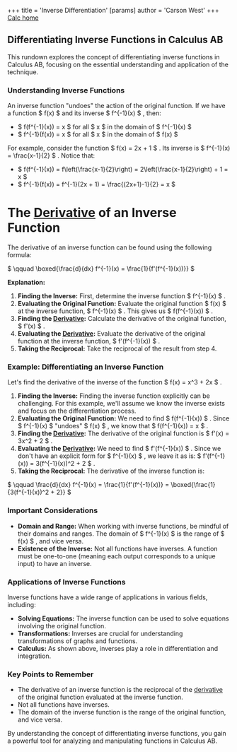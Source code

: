 +++
 title = 'Inverse Differentiation'
[params]
	author = 'Carson West'
+++
[Calc home](./../calc-home/)
## Differentiating Inverse Functions in Calculus AB

This rundown explores the concept of differentiating inverse functions in Calculus AB, focusing on the essential understanding and application of the technique. 

###  Understanding Inverse Functions 

An inverse function "undoes" the action of the original function.  If we have a function  $ f(x) $  and its inverse  $ f^{-1}(x) $ , then:

*  $ f(f^{-1}(x)) = x $  for all  $ x $  in the domain of  $ f^{-1}(x) $ 
*  $ f^{-1}(f(x)) = x $  for all  $ x $  in the domain of  $ f(x) $ 

For example, consider the function  $ f(x) = 2x + 1 $ . Its inverse is  $ f^{-1}(x) = \frac{x-1}{2} $ .  Notice that:

*  $ f(f^{-1}(x)) = f\left(\frac{x-1}{2}\right) = 2\left(\frac{x-1}{2}\right) + 1 = x $ 
*  $ f^{-1}(f(x)) = f^{-1}(2x + 1) = \frac{(2x+1)-1}{2} = x $ 

# The [Derivative](./../derivative/) of an Inverse Function

The derivative of an inverse function can be found using the following formula:

 $ \qquad \boxed{\frac{d}{dx} f^{-1}(x) = \frac{1}{f'(f^{-1}(x))}} $ 

**Explanation:**

1. **Finding the Inverse:**  First, determine the inverse function  $ f^{-1}(x) $ .
2. **Evaluating the Original Function:**  Evaluate the original function  $ f(x) $  at the inverse function,  $ f^{-1}(x) $ . This gives us  $ f(f^{-1}(x)) $ .
3. **Finding the [Derivative](./../derivative/):**  Calculate the derivative of the original function,  $ f'(x) $ .
4. **Evaluating the [Derivative](./../derivative/):**  Evaluate the derivative of the original function at the inverse function,  $ f'(f^{-1}(x)) $ .
5. **Taking the Reciprocal:**  Take the reciprocal of the result from step 4.

### Example: Differentiating an Inverse Function

Let's find the derivative of the inverse of the function  $ f(x) = x^3 + 2x $ .

1. **Finding the Inverse:**  Finding the inverse function explicitly can be challenging. For this example, we'll assume we know the inverse exists and focus on the differentiation process. 
2. **Evaluating the Original Function:**  We need to find  $ f(f^{-1}(x)) $ . Since  $ f^{-1}(x) $  "undoes"  $ f(x) $ , we know that  $ f(f^{-1}(x)) = x $ .
3. **Finding the [Derivative](./../derivative/):**  The derivative of the original function is  $ f'(x) = 3x^2 + 2 $ .
4. **Evaluating the [Derivative](./../derivative/):**  We need to find  $ f'(f^{-1}(x)) $ . Since we don't have an explicit form for  $ f^{-1}(x) $ , we leave it as is:  $ f'(f^{-1}(x)) = 3(f^{-1}(x))^2 + 2 $ .
5. **Taking the Reciprocal:**  The derivative of the inverse function is:

 $ \qquad \frac{d}{dx} f^{-1}(x) = \frac{1}{f'(f^{-1}(x))} = \boxed{\frac{1}{3(f^{-1}(x))^2 + 2}} $ 

### Important Considerations

* **Domain and Range:** When working with inverse functions, be mindful of their domains and ranges. The domain of  $ f^{-1}(x) $  is the range of  $ f(x) $ , and vice versa.
* **Existence of the Inverse:** Not all functions have inverses. A function must be one-to-one (meaning each output corresponds to a unique input) to have an inverse.

### Applications of Inverse Functions

Inverse functions have a wide range of applications in various fields, including:

* **Solving Equations:**  The inverse function can be used to solve equations involving the original function.
* **Transformations:**  Inverses are crucial for understanding transformations of graphs and functions.
* **Calculus:**  As shown above, inverses play a role in differentiation and integration.

### Key Points to Remember

* The derivative of an inverse function is the reciprocal of the [derivative](./../derivative/) of the original function evaluated at the inverse function.
* Not all functions have inverses.
* The domain of the inverse function is the range of the original function, and vice versa.

By understanding the concept of differentiating inverse functions, you gain a powerful tool for analyzing and manipulating functions in Calculus AB. 
